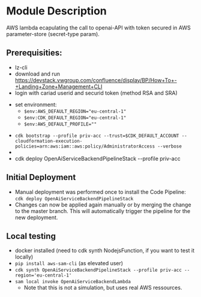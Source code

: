 # Module Description

AWS lambda ecapulating the call to openai-API with token secured in AWS parameter-store (secret-type param).


## Prerequisities: 
- lz-cli
- download and run https://devstack.vwgroup.com/confluence/display/BP/How+To+-+Landing+Zone+Management+CLI
- login with cariad userid and securid token (method RSA and SRA)
* set environment:
    * `$env:AWS_DEFAULT_REGION="eu-central-1"`
    * `$env:CDK_DEFAULT_REGION="eu-central-1"`
    * `$env:AWS_DEFAULT_PROFILE=""`

-  `cdk bootstrap --profile priv-acc --trust=$CDK_DEFAULT_ACCOUNT --cloudformation-execution-policies=arn:aws:iam::aws:policy/AdministratorAccess --verbose`
-  
-  cdk deploy OpenAiServiceBackendPipelineStack --profile priv-acc
## Initial Deployment
* Manual deployment was performed once to install the Code Pipeline: `cdk deploy OpenAiServiceBackendPipelineStack`
* Changes can now be applied again manually or by merging the change to the master branch. 
  This will automatically trigger the pipeline for the new deployment.


## Local testing
- docker installed (need to cdk synth NodejsFunction, if you want to test it locally)
- `pip install aws-sam-cli` (as elevated user)
- `cdk synth OpenAiServiceBackendPipelineStack --profile priv-acc --region='eu-central-1'`
- `sam local invoke OpenAiServiceBackendLambda`
  - Note that this is not a simulation, but uses real AWS ressources.